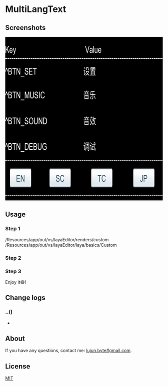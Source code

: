 # MultiLangText

## Screenshots

<img src="/screenshots/MultiLangText_screen_record_1.0.0.gif" alt="MultiLangText_screen_record_1.0.0.gif" title="MultiLangText_screen_record_1.0.0.gif" width="741" height="524" />

## Usage

### Step 1

/Resources/app/out/vs/layaEditor/renders/custom
/Resources/app/out/vs/layaEditor/laya/basics/Custom


### Step 2



### Step 3

Enjoy it😄!

## Change logs

### ..()
- 

## About
If you have any questions, contact me: [lujun.byte#gmail.com](mailto:lujun.byte@gmail.com).

## License

[MIT](LICENSE)